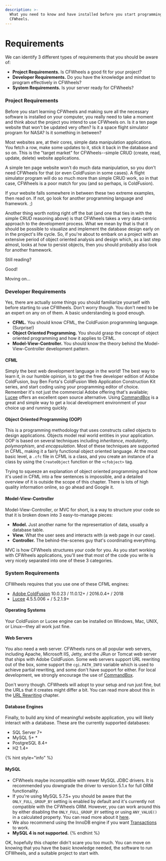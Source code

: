 ```yaml
---
description: >-
  What you need to know and have installed before you start programming in
  CFWheels.
---
```


# Requirements

We can identify 3 different types of requirements that you should be aware of:

* **Project Requirements.** Is CFWheels a good fit for your project?
* **Developer Requirements.** Do you have the knowledge and mindset to program effectively in CFWheels?
* **System Requirements.** Is your server ready for CFWheels?&#x20;

### Project Requirements

Before you start learning CFWheels and making sure all the necessary software is installed on your computer, you really need to take a moment and think about the project you intend to use CFWheels on. Is it a ten page website that won't be updated very often? Is it a space flight simulator program for NASA? Is it something in between?

Most websites are, at their cores, simple data manipulation applications. You fetch a row, make some updates to it, stick it back in the database and so on. This is the "target market" for CFWheels--simple CRUD (create, read, update, delete) website applications.

A simple ten page website won't do much data manipulation, so you don't need CFWheels for that (or even ColdFusion in some cases). A flight simulator program will do so much more than simple CRUD work, so in that case, CFWheels is a poor match for you (and so perhaps, is ColdFusion).

If your website falls somewhere in between these two extreme examples, then read on. If not, go look for another programming language and framework. ;)

Another thing worth noting right off the bat (and one that ties in with the simple CRUD reasoning above) is that CFWheels takes a very data-centric approach to the development process. What we mean by that is that it should be possible to visualize and implement the database design early on in the project's life cycle. So, if you're about to embark on a project with an extensive period of object oriented analysis and design which, as a last step almost, looks at how to persist objects, then you should probably also look for another framework.

Still reading?

Good!

Moving on...

### Developer Requirements

Yes, there are actually some things you should familiarize yourself with before starting to use CFWheels. Don't worry though. You don't need to be an expert on any on of them. A basic understanding is good enough.

* **CFML.** You should know CFML, the ColdFusion programming language. (Surprise!)
* **Object Oriented Programming.** You should grasp the concept of object oriented programming and how it applies to CFML.
* **Model-View-Controller.** You should know the theory behind the Model-View-Controller development pattern.

#### CFML

Simply the best web development language in the world! The best way to learn it, in our humble opinion, is to get the free developer edition of Adobe ColdFusion, buy Ben Forta's ColdFusion Web Application Construction Kit series, and start coding using your programming editor of choice. Remember it's not just the commercial Adobe offering that's available; [Lucee](http://luc.ee) offers an excellent open source alternative. Using [CommandBox](https://www.ortussolutions.com/products/commandbox) is a great and simple way to get a local development environment of your choice up and running quickly.

#### Object Oriented Programming (OOP)

This is a programming methodology that uses constructs called objects to design applications. Objects model real world entities in your application. OOP is based on several techniques including _inheritance_, _modularity_, _polymorphism_, and _encapsulation_. Most of these techniques are supported in CFML, making it a fairly functional object oriented language. At the most basic level, a `.cfc` file in CFML is a class, and you create an instance of a class by using the `CreateObject` function or the `<cfobject>` tag.

Trying to squeeze an explanation of object oriented programming and how it's used in CFML into a few sentences is impossible, and a detailed overview of it is outside the scope of this chapter. There is lots of high quality information online, so go ahead and Google it.

#### Model-View-Controller

Model-View-Controller, or MVC for short, is a way to structure your code so that it is broken down into 3 easy-to-manage pieces:

* **Model.** Just another name for the representation of data, usually a database table.
* **View.** What the user sees and interacts with (a web page in our case).
* **Controller.** The behind-the-scenes guy that's coordinating everything.

MVC is how CFWheels structures your code for you. As you start working with CFWheels applications, you'll see that most of the code you write is very nicely separated into one of these 3 categories.

### System Requirements

CFWheels requires that you use one of these CFML engines:

* [Adobe ColdFusion](http://www.adobe.com/products/coldfusion/) 10.0.23 / 11.0.12+ / 2016.0.4+ / 2018&#x20;
* [Lucee](http://lucee.org) 4.5.5.006 + / 5.2.1.9+

#### Operating Systems

Your ColdFusion or Lucee engine can be installed on Windows, Mac, UNIX, or Linux—they all work just fine.

#### Web Servers

You also need a web server. CFWheels runs on all popular web servers, including Apache, Microsoft IIS, Jetty, and the JRun or Tomcat web server that ships with Adobe ColdFusion. Some web servers support URL rewriting out of the box, some support the `cgi.PATH_INFO` variable which is used to achieve partial rewriting, and some don't have support for either. For local development, we strongly encourage the use of [CommandBox](https://www.ortussolutions.com/products/commandbox).

Don't worry though. CFWheels will adopt to your setup and run just fine, but the URLs that it creates might differ a bit. You can read more about this in the [URL Rewriting](https://guides.cfwheels.org/docs/url-rewriting) chapter.

#### Database Engines

Finally, to build any kind of meaningful website application, you will likely interact with a database. These are the currently supported databases:

* SQL Server 7+
* MySQL 5+ \*
* PostgreSQL 8.4+
* H2 1.4+

{% hint style="info" %}
#### MySQL

* CFWheels maybe incompatible with newer MySQL JDBC drivers. It is recommended you downgrade the driver to version 5.1.x for full ORM functionality.
* If you're using MySQL 5.7.5+ you should be aware that the `ONLY_FULL_GROUP_BY` setting is enabled by default and it's currently not compatible with the CFWheels ORM. However, you can work around this by either disabling the `ONLY_FULL_GROUP_BY` setting or using `ANY_VALUE()` in a calculated property. You can read more about it [here](https://dev.mysql.com/doc/refman/5.7/en/group-by-handling.html).
* We also recommend using the InnoDB engine if you want [Transactions](https://guides.cfwheels.org/docs/transactions) to work.
* **MySQL 4 is not supported.**
{% endhint %}

OK, hopefully this chapter didn't scare you too much. You can move on knowing that you have the basic knowledge needed, the software to run CFWheels, and a suitable project to start with.
